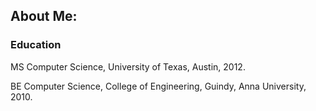 ## About Me:

### Education
MS Computer Science, University of Texas, Austin, 2012.

BE Computer Science, College of Engineering, Guindy, Anna University, 2010.
